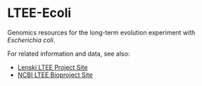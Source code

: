 # LTEE-Ecoli
Genomics resources for the long-term evolution experiment with *Escherichia coli*.

For related information and data, see also:
* [Lenski LTEE Project Site](http://myxo.css.msu.edu/ecoli)
* [NCBI LTEE Bioproject Site](http://www.ncbi.nlm.nih.gov/bioproject/294072)
